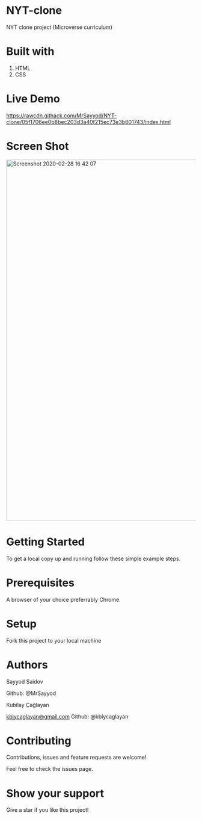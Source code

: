 # NYT-clone
NYT clone project (Microverse curriculum)

# Built with
1. HTML
2. CSS

# Live Demo 

https://rawcdn.githack.com/MrSayyod/NYT-clone/05f1706ee0b8bec203d3a40f215ec73e3b601743/index.html

# Screen Shot
<img width="960" alt="Screenshot 2020-02-28 16 42 07" src="https://user-images.githubusercontent.com/60448833/75553422-6a415380-5a49-11ea-9323-97487b87748a.png">

# Getting Started
To get a local copy up and running follow these simple example steps.

# Prerequisites
A browser of your choice preferrably Chrome.

# Setup
Fork this project to your local machine

# Authors
Sayyod Saidov

Github: @MrSayyod

Kubilay Çağlayan

kblycaglayan@gmail.com
Github: @kblycaglayan

# Contributing
Contributions, issues and feature requests are welcome!

Feel free to check the issues page.

# Show your support
Give a star if you like this project! 
